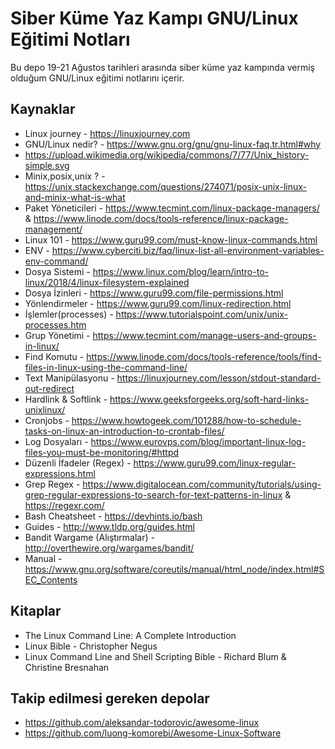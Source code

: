 # Siber Küme Yaz Kampı GNU/Linux Eğitimi Notları

Bu depo 19-21 Ağustos tarihleri arasında siber küme yaz kampında vermiş olduğum GNU/Linux eğitimi notlarını içerir.

## Kaynaklar

* Linux journey - https://linuxjourney.com
* GNU/Linux nedir? - https://www.gnu.org/gnu/gnu-linux-faq.tr.html#why
* https://upload.wikimedia.org/wikipedia/commons/7/77/Unix_history-simple.svg
* Minix,posix,unix ? - https://unix.stackexchange.com/questions/274071/posix-unix-linux-and-minix-what-is-what
* Paket Yöneticileri - https://www.tecmint.com/linux-package-managers/ & https://www.linode.com/docs/tools-reference/linux-package-management/
* Linux 101 - https://www.guru99.com/must-know-linux-commands.html
* ENV - https://www.cyberciti.biz/faq/linux-list-all-environment-variables-env-command/
* Dosya Sistemi - https://www.linux.com/blog/learn/intro-to-linux/2018/4/linux-filesystem-explained
* Dosya İzinleri - https://www.guru99.com/file-permissions.html
* Yönlendirmeler - https://www.guru99.com/linux-redirection.html
* İşlemler(processes) - https://www.tutorialspoint.com/unix/unix-processes.htm
* Grup Yönetimi - https://www.tecmint.com/manage-users-and-groups-in-linux/
* Find Komutu - https://www.linode.com/docs/tools-reference/tools/find-files-in-linux-using-the-command-line/
* Text Manipülasyonu - https://linuxjourney.com/lesson/stdout-standard-out-redirect
* Hardlink & Softlink - https://www.geeksforgeeks.org/soft-hard-links-unixlinux/
* Cronjobs - https://www.howtogeek.com/101288/how-to-schedule-tasks-on-linux-an-introduction-to-crontab-files/
* Log Dosyaları - https://www.eurovps.com/blog/important-linux-log-files-you-must-be-monitoring/#httpd
* Düzenli İfadeler (Regex) - https://www.guru99.com/linux-regular-expressions.html
* Grep Regex - https://www.digitalocean.com/community/tutorials/using-grep-regular-expressions-to-search-for-text-patterns-in-linux & https://regexr.com/
* Bash Cheatsheet - https://devhints.io/bash
* Guides - http://www.tldp.org/guides.html
* Bandit Wargame (Alıştırmalar) - http://overthewire.org/wargames/bandit/
* Manual - https://www.gnu.org/software/coreutils/manual/html_node/index.html#SEC_Contents

## Kitaplar

* The Linux Command Line: A Complete Introduction
* Linux Bible - Christopher Negus
* Linux Command Line and Shell Scripting Bible - Richard Blum & Christine Bresnahan

## Takip edilmesi gereken depolar

* https://github.com/aleksandar-todorovic/awesome-linux
* https://github.com/luong-komorebi/Awesome-Linux-Software
